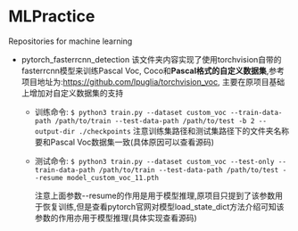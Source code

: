 # MLPractice
Repositories  for machine learning 

- pytorch_fasterrcnn_detection
 该文件夹内容实现了使用torchvision自带的fasterrcnn模型来训练Pascal Voc, Coco和**Pascal格式的自定义数据集**,参考项目地址为:https://github.com/lpuglia/torchvision_voc, 主要在原项目基础上增加对自定义数据集的支持
  - 训练命令:
  `$ python3 train.py --dataset custom_voc --train-data-path /path/to/train --test-data-path /path/to/test -b 2 --output-dir ./checkpoints`
  注意训练集路径和测试集路径下的文件夹名称要和Pascal Voc数据集一致(具体原因可以查看源码)
  - 测试命令:
  `$ python3 train.py --dataset custom_voc --test-only --train-data-path /path/to/train --test-data-path /path/to/test --resume model_custom_voc_11.pth`
  
    注意上面参数--resume的作用是用于模型推理,原项目只提到了该参数用于恢复训练,但是查看pytorch官网对模型load_state_dict方法介绍可知该参数的作用亦用于模型推理(具体实现查看源码)
